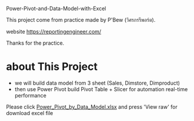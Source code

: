
Power-Pivot-and-Data-Model-with-Excel

This project come from practice made by P'Bew (วิศรกรรีพอร์ต).

website https://reportingengineer.com/

Thanks for the practice.

# about This Project
- we will build data model from 3 sheet (Sales, Dimstore, Dimproduct)
- then use Power Pivot build Pivot Table + Slicer for automation real-time performance

Please click [Power_Pivot_by_Data_Model.xlsx](https://github.com/tamakuku/data-science-bootcamp9/blob/main/Portfolio-Project/Excel/Power%20Pivot%20by%20Data%20Model/Power_Pivot_by_Data_Model.xlsx) and press 'View raw' for download excel file
